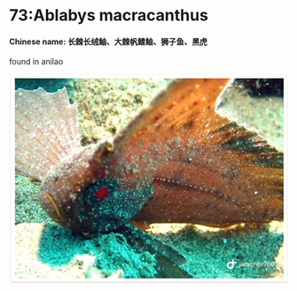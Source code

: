 # 73:Ablabys macracanthus

#### Chinese name:  **长棘长绒鲉、大棘帆鳍鲉**、**狮子鱼**、**黑虎**

found in anilao

![](../../.gitbook/assets/ablabys-macracanthus%20%281%29.jpg)

